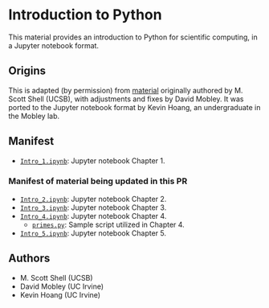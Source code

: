 # Introduction to Python

This material provides an introduction to Python for scientific computing, in a Jupyter notebook format.

## Origins
This is adapted (by permission) from [material](https://engineering.ucsb.edu/~shell/che210d/python.pdf) originally authored by M. Scott Shell (UCSB), with adjustments and fixes by David Mobley.
It was ported to the Jupyter notebook format by Kevin Hoang, an undergraduate in the Mobley lab.

## Manifest

- [`Intro_1.ipynb`](Intro_1.ipynb): Jupyter notebook Chapter 1.

### Manifest of material being updated in this PR
- [`Intro_2.ipynb`](Intro_2.ipynb): Jupyter notebook Chapter 2.
- [`Intro_3.ipynb`](Intro_3.ipynb): Jupyter notebook Chapter 3.
- [`Intro_4.ipynb`](Intro_4.ipynb): Jupyter notebook Chapter 4.
  - [`primes.py`](primes.py): Sample script utilized in Chapter 4.
- [`Intro_5.ipynb`](Intro_5.ipynb): Jupyter notebook Chapter 5.

## Authors
- M. Scott Shell (UCSB)
- David Mobley (UC Irvine)
- Kevin Hoang (UC Irvine)
